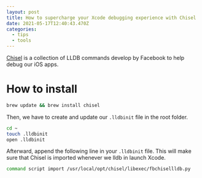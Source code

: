```yaml
---
layout: post
title: How to supercharge your Xcode debugging experience with Chisel
date: 2021-05-17T12:40:43.470Z
categories:
  - tips
  - tools
---
```

[Chisel][1] is a collection of LLDB commands develop by Facebook to help debug our iOS apps.

# How to install

```bash
brew update && brew install chisel
```
Then, we have to create and update our `.lldbinit` file in the root folder.
```bash
cd ~
touch .lldbinit
open .lldbinit
```
Afterward, append the following line in your `.lldbinit` file. This will make sure that Chisel is imported whenever we lldb in launch Xcode.
```bash
command script import /usr/local/opt/chisel/libexec/fbchisellldb.py
```

[1]: https://github.com/facebook/chisel